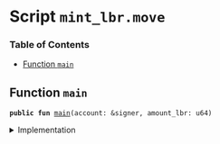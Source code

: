 
<a name="SCRIPT"></a>

# Script `mint_lbr.move`

### Table of Contents

-  [Function `main`](#SCRIPT_main)



<a name="SCRIPT_main"></a>

## Function `main`



<pre><code><b>public</b> <b>fun</b> <a href="#SCRIPT_main">main</a>(account: &signer, amount_lbr: u64)
</code></pre>



<details>
<summary>Implementation</summary>


<pre><code><b>fun</b> <a href="#SCRIPT_main">main</a>(account: &signer, amount_lbr: u64) {
    <b>let</b> sender = <a href="../../modules/doc/Signer.md#0x1_Signer_address_of">Signer::address_of</a>(account);
    <b>let</b> coin1_balance = <a href="../../modules/doc/LibraAccount.md#0x1_LibraAccount_balance">LibraAccount::balance</a>&lt;<a href="../../modules/doc/Coin1.md#0x1_Coin1">Coin1</a>&gt;(sender);
    <b>let</b> coin2_balance = <a href="../../modules/doc/LibraAccount.md#0x1_LibraAccount_balance">LibraAccount::balance</a>&lt;<a href="../../modules/doc/Coin2.md#0x1_Coin2">Coin2</a>&gt;(sender);
    <b>let</b> withdraw_cap = <a href="../../modules/doc/LibraAccount.md#0x1_LibraAccount_extract_withdraw_capability">LibraAccount::extract_withdraw_capability</a>(account);
    <b>let</b> coin1 = <a href="../../modules/doc/LibraAccount.md#0x1_LibraAccount_withdraw_from">LibraAccount::withdraw_from</a>&lt;<a href="../../modules/doc/Coin1.md#0x1_Coin1">Coin1</a>&gt;(&withdraw_cap, coin1_balance);
    <b>let</b> coin2 = <a href="../../modules/doc/LibraAccount.md#0x1_LibraAccount_withdraw_from">LibraAccount::withdraw_from</a>&lt;<a href="../../modules/doc/Coin2.md#0x1_Coin2">Coin2</a>&gt;(&withdraw_cap, coin2_balance);
    <a href="../../modules/doc/LibraAccount.md#0x1_LibraAccount_restore_withdraw_capability">LibraAccount::restore_withdraw_capability</a>(withdraw_cap);
    <b>let</b> (lbr, coin1, coin2) = <a href="../../modules/doc/LBR.md#0x1_LBR_create">LBR::create</a>(amount_lbr, coin1, coin2);
    <a href="../../modules/doc/LibraAccount.md#0x1_LibraAccount_deposit_to">LibraAccount::deposit_to</a>(account, lbr);
    <a href="../../modules/doc/LibraAccount.md#0x1_LibraAccount_deposit_to">LibraAccount::deposit_to</a>(account, coin1);
    <a href="../../modules/doc/LibraAccount.md#0x1_LibraAccount_deposit_to">LibraAccount::deposit_to</a>(account, coin2);
}
</code></pre>



</details>

